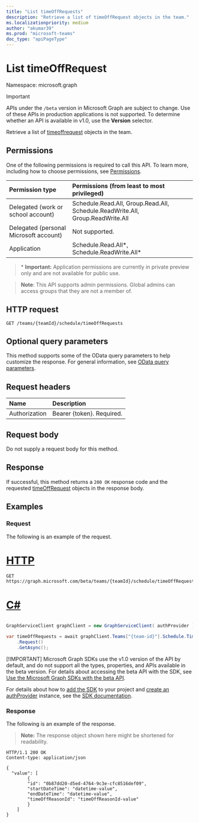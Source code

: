 ```yaml
---
title: "List timeOffRequests"
description: "Retrieve a list of timeOffRequest objects in the team."
ms.localizationpriority: medium
author: "akumar39"
ms.prod: "microsoft-teams"
doc_type: "apiPageType"
---
```


# List timeOffRequest

Namespace: microsoft.graph

> [!IMPORTANT]
> APIs under the `/beta` version in Microsoft Graph are subject to change. Use of these APIs in production applications is not supported. To determine whether an API is available in v1.0, use the **Version** selector.

Retrieve a list of [timeoffrequest](../resources/timeoffrequest.md) objects in the team.

## Permissions

One of the following permissions is required to call this API. To learn more, including how to choose permissions, see [Permissions](/graph/permissions-reference).

| Permission type                        | Permissions (from least to most privileged) |
|:---------------------------------------|:--------------------------------------------|
|Delegated (work or school account) | Schedule.Read.All, Group.Read.All, Schedule.ReadWrite.All, Group.ReadWrite.All    |
|Delegated (personal Microsoft account) | Not supported.    |
|Application | Schedule.Read.All*, Schedule.ReadWrite.All* |

>\* **Important:** Application permissions are currently in private preview only and are not available for public use.

> **Note**: This API supports admin permissions. Global admins can access groups that they are not a member of. 

## HTTP request

<!-- { "blockType": "ignored" } -->

```http
GET /teams/{teamId}/schedule/timeOffRequests
```

## Optional query parameters

This method supports some of the OData query parameters to help customize the response. For general information, see [OData query parameters](/graph/query-parameters).

## Request headers

| Name      |Description|
|:----------|:----------|
| Authorization | Bearer {token}. Required. |

## Request body

Do not supply a request body for this method.

## Response

If successful, this method returns a `200 OK` response code and the requested [timeOffRequest](../resources/timeoffrequest.md) objects in the response body.

## Examples

### Request

The following is an example of the request.


# [HTTP](#tab/http)
<!-- {
  "blockType": "request",
  "name": "get_timeoffrequest_2"
}-->

```msgraph-interactive
GET https://graph.microsoft.com/beta/teams/{teamId}/schedule/timeOffRequests
```

# [C#](#tab/csharp)

```csharp

GraphServiceClient graphClient = new GraphServiceClient( authProvider );

var timeOffRequests = await graphClient.Teams["{team-id}"].Schedule.TimeOffRequests
	.Request()
	.GetAsync();

```


 [!IMPORTANT]
 Microsoft Graph SDKs use the v1.0 version of the API by default, and do not support all the types, properties, and APIs available in the beta version. For details about accessing the beta API with the SDK, see [Use the Microsoft Graph SDKs with the beta API](/graph/sdks/use-beta).

 For details about how to [add the SDK](/graph/sdks/sdk-installation) to your project and [create an authProvider](/graph/sdks/choose-authentication-providers) instance, see the [SDK documentation](/graph/sdks/sdks-overview).

### Response

The following is an example of the response.

> **Note:** The response object shown here might be shortened for readability.

<!-- {
  "blockType": "response",
  "truncated": true,
  "@odata.type": "microsoft.graph.timeOffRequest"
} -->

```http
HTTP/1.1 200 OK
Content-type: application/json

{
  "value": [
        {
        "id": "0b87dd20-d5ed-4764-9c3e-cfc8516def09",
        "startDateTime": "datetime-value",
        "endDateTime": "datetime-value",
        "timeOffReasonId": "timeOffReasonId-value"
        }
    ]
}
```

<!-- uuid: 16cd6b66-4b1a-43a1-adaf-3a886856ed98
2019-02-04 14:57:30 UTC -->
<!-- {
  "type": "#page.annotation",
  "description": "List timeOffRequest",
  "keywords": "",
  "section": "documentation",
  "tocPath": ""
}-->



